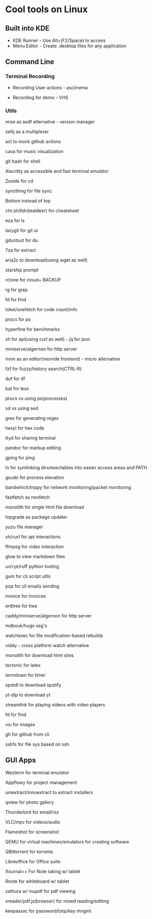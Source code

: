 # Cool tools on Linux

## Built into KDE

- KDE Runner - Use Alt+(F2/Space) to access
- Menu Editor - Create .desktop files for any application

## Command Line

### Terminal Recording

- Recording User actions - asciinema

- Recording for demo - VHS

### Utils

mise as asdf alternative - version manager

zellij as a multiplexer

act to mock github actions

cava for music visualization

git bash for shell

Alacritty as accessible and fast terminal emulator

Zoxide for cd

syncthing for file sync

Bottom instead of top

cht.sh/tldr(tealdeer) for cheatsheet

eza for ls

lazygit for git ui

gdu/dust for du

7za for extract

aria2c to download(using wget as well)

starship prompt

rclone for cloud+ BACKUP

rg for grep

fd for find

tokei/onefetch for code count/info

procs for ps

hyperfine for benchmarks

xh for api(using curl as well) - jq for json

miniserve/algernon for http server

nvim as an editor(neovide frontend) - micro alternative

fzf for fuzzy/history search(CTRL-R)

duf for df

bat for less

procs vs using ps(processes)

sd vs using sed

grex for generating regex

hexyl for hex code

ttyd for sharing terminal

pandoc for markup editing

gping for ping

ln for symlinking dirs/exectables into easier access areas and PATH

gsudo for process elevation

bandwhich/trippy for network monitoring/packet monitoring

fastfetch as neofetch

monolith for single html file download

topgrade as package updater

yuzu file manager

xh/curl for api interactions

ffmpeg for video interaction

glow to view markdown files

uv/rye/ruff python tooling

gum for cli script utils

pop for cli emails sending

invoice for invoices

erdtree for tree

caddy/miniserve/algernon for http server

mdbook/hugo ssg's

watchexec for file modification-based rebuilds

viddy - cross platform watch alternative

monolith for download html sites

tectonic for latex

termdown for timer

spotdl to download spotify

yt-dlp to download yt

streamlink for playing videos with video players

fd for find

viu for images

gh for github from cli

sshfs for file sys based on ssh

## GUI Apps

Wezterm for terminal emulator

Appflowy for project management

uniextract/innoextract to extract installers

qview for photo gallery

Thunderbird for email/rss

VLC/mpv for videos/audio

Flameshot for screenshot

QEMU for virtual machines/emulators for creating software

QBittorrent for torrents

Libreoffice for Office suite

Xournal++ For Note taking w/ tablet

Rnote for whiteboard w/ tablet

zathura w/ mupdf for pdf viewing

xreader/pdf.js(browser) for mixed reading/editing

keepassxc for password/totp/key mngmt
